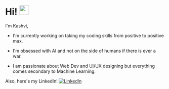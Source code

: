 # Hi! <img src="https://raw.githubusercontent.com/MartinHeinz/MartinHeinz/master/wave.gif" width="30px">

I'm Kashvi, 

- I'm currently working on taking my coding skills from positive to positive max.
 
- I'm obsessed with AI and not on the side of humans if there is ever a war. 

- I am passionate about Web Dev and UI/UX designing but everything comes secondary to Machine Learning.

Also, here's my LinkedIn!  [![LinkedIn][1.2]][1]
<!-- Icon -->
[1.2]: https://raw.githubusercontent.com/MartinHeinz/MartinHeinz/master/linkedin-3-16.png 
<!-- Link -->
[1]: https://www.linkedin.com/in/kashvi-garg-2k3
